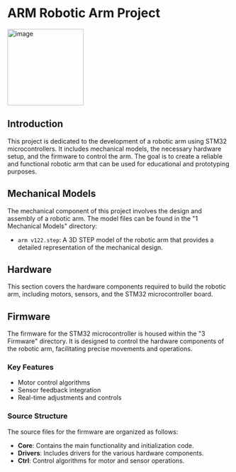 # ARM Robotic Arm Project
<img width="172" alt="image" src="https://github.com/user-attachments/assets/ff553b2d-5f99-474e-9e4d-f7b67d4a829a">

## Introduction
This project is dedicated to the development of a robotic arm using STM32 microcontrollers. It includes mechanical models, the necessary hardware setup, and the firmware to control the arm. The goal is to create a reliable and functional robotic arm that can be used for educational and prototyping purposes.

## Mechanical Models
The mechanical component of this project involves the design and assembly of a robotic arm. The model files can be found in the "1 Mechanical Models" directory:

- `arm v122.step`: A 3D STEP model of the robotic arm that provides a detailed representation of the mechanical design.

## Hardware
This section covers the hardware components required to build the robotic arm, including motors, sensors, and the STM32 microcontroller board.

## Firmware
The firmware for the STM32 microcontroller is housed within the "3 Firmware" directory. It is designed to control the hardware components of the robotic arm, facilitating precise movements and operations.

### Key Features
- Motor control algorithms
- Sensor feedback integration
- Real-time adjustments and controls

### Source Structure
The source files for the firmware are organized as follows:
- **Core**: Contains the main functionality and initialization code.
- **Drivers**: Includes drivers for the various hardware components.
- **Ctrl**: Control algorithms for motor and sensor operations.

